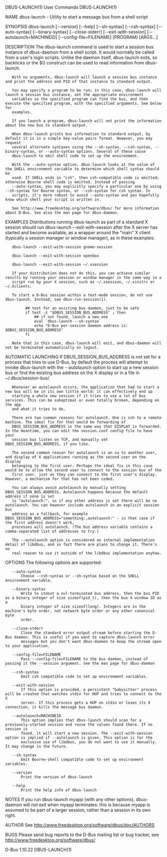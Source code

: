 DBUS-LAUNCH(1)                                                     User Commands                                                    DBUS-LAUNCH(1)

NAME
       dbus-launch - Utility to start a message bus from a shell script

SYNOPSIS
       dbus-launch [--version] [--help] [--sh-syntax] [--csh-syntax] [--auto-syntax] [--binary-syntax] [--close-stderr] [--exit-with-session]
                   [--autolaunch=MACHINEID] [--config-file=FILENAME] [PROGRAM] [ARGS...]

DESCRIPTION
       The dbus-launch command is used to start a session bus instance of dbus-daemon from a shell script. It would normally be called from a
       user's login scripts. Unlike the daemon itself, dbus-launch exits, so backticks or the $() construct can be used to read information from
       dbus-launch.

       With no arguments, dbus-launch will launch a session bus instance and print the address and PID of that instance to standard output.

       You may specify a program to be run; in this case, dbus-launch will launch a session bus instance, set the appropriate environment
       variables so the specified program can find the bus, and then execute the specified program, with the specified arguments. See below for
       examples.

       If you launch a program, dbus-launch will not print the information about the new bus to standard output.

       When dbus-launch prints bus information to standard output, by default it is in a simple key-value pairs format. However, you may request
       several alternate syntaxes using the --sh-syntax, --csh-syntax, --binary-syntax, or --auto-syntax options. Several of these cause
       dbus-launch to emit shell code to set up the environment.

       With the --auto-syntax option, dbus-launch looks at the value of the SHELL environment variable to determine which shell syntax should be
       used. If SHELL ends in "csh", then csh-compatible code is emitted; otherwise Bourne shell code is emitted. Instead of passing
       --auto-syntax, you may explicitly specify a particular one by using --sh-syntax for Bourne syntax, or --csh-syntax for csh syntax. In
       scripts, it's more robust to avoid --auto-syntax and you hopefully know which shell your script is written in.

       See http://www.freedesktop.org/software/dbus/ for more information about D-Bus. See also the man page for dbus-daemon.

EXAMPLES
       Distributions running dbus-launch as part of a standard X session should run dbus-launch --exit-with-session after the X server has started
       and become available, as a wrapper around the "main" X client (typically a session manager or window manager), as in these examples:

       dbus-launch --exit-with-session gnome-session

       dbus-launch --exit-with-session openbox

       dbus-launch --exit-with-session ~/.xsession

       If your distribution does not do this, you can achieve similar results by running your session or window manager in the same way in a
       script run by your X session, such as ~/.xsession, ~/.xinitrc or ~/.Xclients.

       To start a D-Bus session within a text-mode session, do not use dbus-launch. Instead, see dbus-run-session(1).

             ## test for an existing bus daemon, just to be safe
             if test -z "$DBUS_SESSION_BUS_ADDRESS" ; then
                 ## if not found, launch a new one
                 eval `dbus-launch --sh-syntax`
                 echo "D-Bus per-session daemon address is: $DBUS_SESSION_BUS_ADDRESS"
             fi

       Note that in this case, dbus-launch will exit, and dbus-daemon will not be terminated automatically on logout.

AUTOMATIC LAUNCHING
       If DBUS_SESSION_BUS_ADDRESS is not set for a process that tries to use D-Bus, by default the process will attempt to invoke dbus-launch
       with the --autolaunch option to start up a new session bus or find the existing bus address on the X display or in a file in
       ~/.dbus/session-bus/

       Whenever an autolaunch occurs, the application that had to start a new bus will be in its own little world; it can effectively end up
       starting a whole new session if it tries to use a lot of bus services. This can be suboptimal or even totally broken, depending on the app
       and what it tries to do.

       There are two common reasons for autolaunch. One is ssh to a remote machine. The ideal fix for that would be forwarding of
       DBUS_SESSION_BUS_ADDRESS in the same way that DISPLAY is forwarded. In the meantime, you can edit the session.conf config file to have your
       session bus listen on TCP, and manually set DBUS_SESSION_BUS_ADDRESS, if you like.

       The second common reason for autolaunch is an su to another user, and display of X applications running as the second user on the display
       belonging to the first user. Perhaps the ideal fix in this case would be to allow the second user to connect to the session bus of the
       first user, just as they can connect to the first user's display. However, a mechanism for that has not been coded.

       You can always avoid autolaunch by manually setting DBUS_SESSION_BUS_ADDRESS. Autolaunch happens because the default address if none is set
       is "autolaunch:", so if any other address is set there will be no autolaunch. You can however include autolaunch in an explicit session bus
       address as a fallback, for example DBUS_SESSION_BUS_ADDRESS="something:,autolaunch:" - in that case if the first address doesn't work,
       processes will autolaunch. (The bus address variable contains a comma-separated list of addresses to try.)

       The --autolaunch option is considered an internal implementation detail of libdbus, and in fact there are plans to change it. There's no
       real reason to use it outside of the libdbus implementation anyhow.

OPTIONS
       The following options are supported:

       --auto-syntax
           Choose --csh-syntax or --sh-syntax based on the SHELL environment variable.

       --binary-syntax
           Write to stdout a nul-terminated bus address, then the bus PID as a binary integer of size sizeof(pid_t), then the bus X window ID as a
           binary integer of size sizeof(long). Integers are in the machine's byte order, not network byte order or any other canonical byte
           order.

       --close-stderr
           Close the standard error output stream before starting the D-Bus daemon. This is useful if you want to capture dbus-launch error
           messages but you don't want dbus-daemon to keep the stream open to your application.

       --config-file=FILENAME
           Pass --config-file=FILENAME to the bus daemon, instead of passing it the --session argument. See the man page for dbus-daemon

       --csh-syntax
           Emit csh compatible code to set up environment variables.

       --exit-with-session
           If this option is provided, a persistent "babysitter" process will be created that watches stdin for HUP and tries to connect to the X
           server. If this process gets a HUP on stdin or loses its X connection, it kills the message bus daemon.

       --autolaunch=MACHINEID
           This option implies that dbus-launch should scan for a previously-started session and reuse the values found there. If no session is
           found, it will start a new session. The --exit-with-session option is implied if --autolaunch is given. This option is for the
           exclusive use of libdbus, you do not want to use it manually. It may change in the future.

       --sh-syntax
           Emit Bourne-shell compatible code to set up environment variables.

       --version
           Print the version of dbus-launch

       --help
           Print the help info of dbus-launch

NOTES
       If you run dbus-launch myapp (with any other options), dbus-daemon will not exit when myapp terminates: this is because myapp is assumed to
       be part of a larger session, rather than a session in its own right.

AUTHOR
       See http://www.freedesktop.org/software/dbus/doc/AUTHORS

BUGS
       Please send bug reports to the D-Bus mailing list or bug tracker, see http://www.freedesktop.org/software/dbus/

D-Bus 1.10.22                                                                                                                       DBUS-LAUNCH(1)
